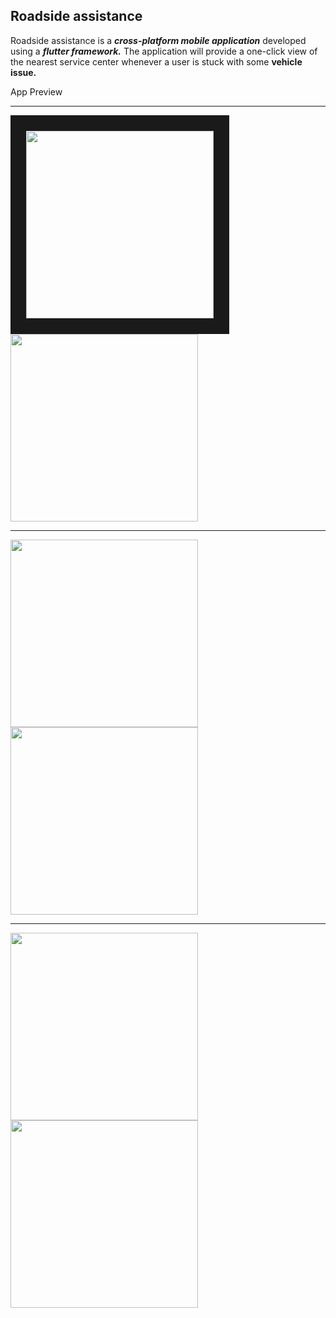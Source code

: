 ## Roadside assistance




Roadside assistance is a **_cross-platform mobile application_** developed using a **_flutter framework._** The application will provide a one-click view of the nearest service center whenever a user is stuck with some **vehicle issue.**


App Preview

---



<img src="https://user-images.githubusercontent.com/53031645/102353161-b48ec380-3fce-11eb-828b-1c7fb96bc668.jpg" width="300" border="25">       <img src="https://user-images.githubusercontent.com/53031645/102353232-cb351a80-3fce-11eb-9e64-feb360527f4b.jpg" width="300">


---


<img src="https://user-images.githubusercontent.com/53031645/102353235-cb351a80-3fce-11eb-8750-35cf6fcfe6ba.jpg" width="300">       <img src="https://user-images.githubusercontent.com/53031645/102353240-cc664780-3fce-11eb-865a-4129899f0562.jpg" width="300">


---


<img src="https://user-images.githubusercontent.com/53031645/102353226-ca03ed80-3fce-11eb-8091-87b656bde79d.jpg" width="300">       <img src="https://user-images.githubusercontent.com/53031645/102353217-c83a2a00-3fce-11eb-90fc-b58b34defdf8.jpg" width="300">


